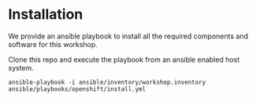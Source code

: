 # Installation

We provide an ansible playbook to install all the required components and software for this workshop.

Clone this repo and execute the playbook from an ansible enabled host system.

```
ansible-playbook -i ansible/inventory/workshop.inventory ansible/playbooks/openshift/install.yml 
```